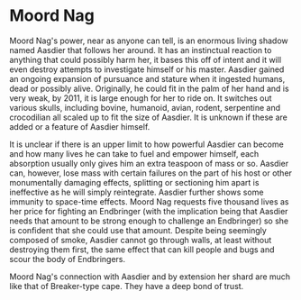 # Moord Nag
Moord Nag's power, near as anyone can tell, is an enormous living shadow named Aasdier that follows her around. It has an instinctual reaction to anything that could possibly harm her, it bases this off of intent and it will even destroy attempts to investigate himself or his master. Aasdier gained an ongoing expansion of pursuance and stature when it ingested humans, dead  or possibly alive. Originally, he could fit in the palm of her hand and is very weak, by 2011, it is large enough for her to ride on. It switches out various skulls, including bovine, humanoid, avian, rodent, serpentine and crocodilian all scaled up to fit the size of Aasdier. It is unknown if these are added or a feature of Aasdier himself.

It is unclear if there is an upper limit to how powerful Aasdier can become and how many lives he can take to fuel and empower himself, each absorption usually only gives him an extra teaspoon of mass or so. Aasdier can, however, lose mass with certain failures on the part of his host or other monumentally damaging effects, splitting or sectioning him apart is ineffective as he will simply reintegrate. Aasdier further shows some immunity to space-time effects. Moord Nag requests five thousand lives as her price for fighting an Endbringer (with the implication being that Aasdier needs that amount to be strong enough to challenge an Endbringer) so she is confident that she could use that amount. Despite being seemingly composed of smoke, Aasdier cannot go through walls, at least without destroying them first, the same effect that can kill people and bugs and scour the body of Endbringers.

Moord Nag's connection with Aasdier and by extension her shard are much like that of Breaker-type cape. They have a deep bond of trust.
